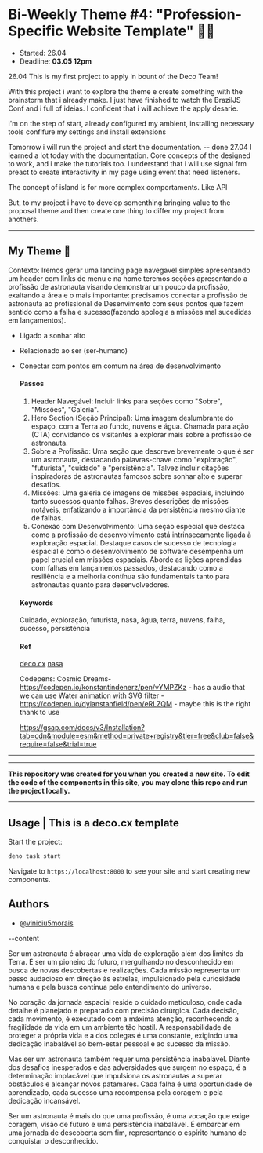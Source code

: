 # Bi-Weekly Theme #4: "Profession-Specific Website Template" 👩‍💻
- Started: 26.04
- Deadline: **03.05 12pm**

26.04
This is my first project to apply in bount of the Deco Team!

With this project i want to explore the theme e create something with the brainstorm that i already make.
I just have finished to watch the BrazilJS Conf and i full of ideias. I confident that i will achieve the apply desarie.

i'm on the step of start, already configured my ambient, installing necessary tools confifure my settings and install extensions

Tomorrow i will run the project and start the documentation. -- done
27.04
I learned a lot today with the documentation. Core concepts of the designed to work, and i make the tutorials too.
I understand that i will use signal frm preact to create interactivity in my page using event that need listeners.

The concept of island is for more complex comportaments. Like API

But, to my project i have to develop somenthing bringing value to the proposal theme and then create one thing to differ
my project from anothers.

---
  ## My Theme 🚀

Contexto: Iremos gerar uma landing page navegavel simples apresentando um header com links de menu e na home teremos seções apresentando a profissão de astronauta visando demonstrar um pouco da profissão, exaltando a área e o mais importante: precisamos conectar a profissão de astronauta ao profissional de Desenvimento com seus pontos que fazem sentido como a falha e sucesso(fazendo apologia a missões mal sucedidas em lançamentos).

- Ligado a sonhar alto
- Relacionado ao ser (ser-humano)
- Conectar com pontos em comum na área de desenvolvimento

  #### Passos

  1. Header Navegável:
  Incluir links para seções como "Sobre", "Missões", "Galeria".
  2. Hero Section (Seção Principal):
  Uma imagem deslumbrante do espaço, com a Terra ao fundo, nuvens e água.
  Chamada para ação (CTA) convidando os visitantes a explorar mais sobre a profissão de astronauta.
  3. Sobre a Profissão:
  Uma seção que descreve brevemente o que é ser um astronauta, destacando palavras-chave como "exploração", "futurista", "cuidado" e "persistência".
  Talvez incluir citações inspiradoras de astronautas famosos sobre sonhar alto e superar desafios.
  4. Missões:
  Uma galeria de imagens de missões espaciais, incluindo tanto sucessos quanto falhas.
  Breves descrições de missões notáveis, enfatizando a importância da persistência mesmo diante de falhas.
  5. Conexão com Desenvolvimento:
  Uma seção especial que destaca como a profissão de desenvolvimento está intrinsecamente ligada à exploração espacial.
  Destaque casos de sucesso de tecnologia espacial e como o desenvolvimento de software desempenha um papel crucial em missões espaciais.
  Aborde as lições aprendidas com falhas em lançamentos passados, destacando como a resiliência e a melhoria contínua são fundamentais tanto para astronautas quanto para desenvolvedores.

  #### Keywords
  Cuidado, exploração, futurista, nasa, água, terra, nuvens, falha, sucesso, persistência

  #### Ref
  [deco.cx](https://www.github.com/vmorais34)
  [nasa](https://www.github.com/vmorais34)

  Codepens:
  Cosmic Dreams-https://codepen.io/konstantindenerz/pen/vYMPZKz - has a audio that we can use
  Water animation with SVG filter - https://codepen.io/dylanstanfield/pen/eRLZQM - maybe this is the right thank to use
  <!-- <script src="https://cdn.jsdelivr.net/npm/gsap@3.12.5/dist/gsap.min.js"></script> -->
  https://gsap.com/docs/v3/Installation?tab=cdn&module=esm&method=private+registry&tier=free&club=false&require=false&trial=true
---

---

__This repository was created for you when you created a new site. To edit the
code of the components in this site, you may clone this repo and run the project
locally.__

---
## Usage | This is a deco.cx template

Start the project:

```sh
deno task start
```

Navigate to `https://localhost:8000` to see your site and start creating new
components.


## Authors

- [@viniciu5morais](https://www.github.com/vmorais34)


--content

Ser um astronauta é abraçar uma vida de exploração além dos limites da Terra. É ser um pioneiro do futuro, mergulhando no desconhecido em busca de novas descobertas e realizações. Cada missão representa um passo audacioso em direção às estrelas, impulsionado pela curiosidade humana e pela busca contínua pelo entendimento do universo.

No coração da jornada espacial reside o cuidado meticuloso, onde cada detalhe é planejado e preparado com precisão cirúrgica. Cada decisão, cada movimento, é executado com a máxima atenção, reconhecendo a fragilidade da vida em um ambiente tão hostil. A responsabilidade de proteger a própria vida e a dos colegas é uma constante, exigindo uma dedicação inabalável ao bem-estar pessoal e ao sucesso da missão.

Mas ser um astronauta também requer uma persistência inabalável. Diante dos desafios inesperados e das adversidades que surgem no espaço, é a determinação implacável que impulsiona os astronautas a superar obstáculos e alcançar novos patamares. Cada falha é uma oportunidade de aprendizado, cada sucesso uma recompensa pela coragem e pela dedicação incansável.

Ser um astronauta é mais do que uma profissão, é uma vocação que exige coragem, visão de futuro e uma persistência inabalável. É embarcar em uma jornada de descoberta sem fim, representando o espírito humano de conquistar o desconhecido.